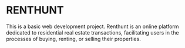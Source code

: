 # RENTHUNT
This is a basic web development project. Renthunt is an online platform dedicated to residential real estate transactions, facilitating users in the processes of buying, renting, or selling their properties.
